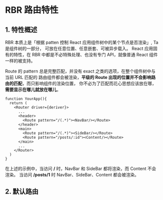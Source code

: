 # RBR 路由特性

## 1. 特性概述

RBR 本质上是「根据 patten 控制 React 应用组件树中的某个节点是否渲染」, Ta 是组件树的一部分，
可放在任意位置、任意嵌套、可被异步载入。
React 应用固有的特性，在 RBR 中都是不必特殊处理、也没有专门 API，就像普通 React 组件一样的被支持。

Route 的 pattern 总是完整匹配，并没有 exact 之类的选项，在整个组件树中与当前 URL 匹配的
路由组件都会被渲染，**平级的 Route 出现的位置并不会影响路由的匹配**，而只影响组件的渲染位置，
你不必为了匹配而花心思想应该放在哪，**需要显示在哪儿就放在哪儿**。

```tsx
function YourApp(){
  return (
    <Router driver={deriver}>
      ...
      <header>
        <Route pattern="/(.*)"><NavBar/></Route>
      </header>
      <main>
        <Route pattern="/(.*)"><SideBar/></Route>
        <Route pattern="/posts/:id"><Content/></Route>
      </main>
      ...
    </Router>
  )
}
```

在上述的示例中，当访问 **/** 时，NavBar 和 SideBar 都将渲染，而 Content 不会渲染。
当访问 **/posts/1** 时 NavBar、SideBar、Content 都会被渲染。

## 2. 默认路由
